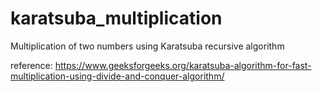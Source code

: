 # karatsuba_multiplication
Multiplication of two numbers using Karatsuba recursive algorithm

reference: https://www.geeksforgeeks.org/karatsuba-algorithm-for-fast-multiplication-using-divide-and-conquer-algorithm/

